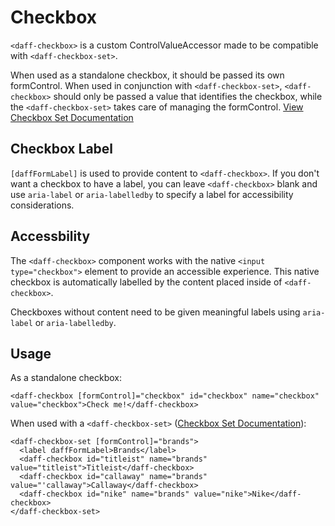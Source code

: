 # Checkbox
`<daff-checkbox>` is a custom ControlValueAccessor made to be compatible with `<daff-checkbox-set>`.

When used as a standalone checkbox, it should be passed its own formControl. When used in conjunction with `<daff-checkbox-set>`, `<daff-checkbox>` should only be passed a value that identifies the checkbox, while the `<daff-checkbox-set>` takes care of managing the formControl. [View Checkbox Set Documentation](/libs/daff/src/atoms/form/checkbox-set/checkbox-set.md)

## Checkbox Label
`[daffFormLabel]` is used to provide content to `<daff-checkbox>`. If you don't want a checkbox to have a label, you can leave `<daff-checkbox>` blank and use `aria-label` or `aria-labelledby` to specify a label for accessibility considerations.

## Accessbility
The `<daff-checkbox>` component works with the native `<input type="checkbox">` element to provide an accessible experience. This native checkbox is automatically labelled by the content placed inside of `<daff-checkbox>`.

Checkboxes without content need to be given meaningful labels using `aria-label` or `aria-labelledby`.

## Usage
As a standalone checkbox:
```
<daff-checkbox [formControl]="checkbox" id="checkbox" name="checkbox" value="checkbox">Check me!</daff-checkbox>
```

When used with a `<daff-checkbox-set>` ([Checkbox Set Documentation](/libs/daff/src/atoms/form/checkbox-set/checkbox-set.md)):
```
<daff-checkbox-set [formControl]="brands">
  <label daffFormLabel>Brands</label>
  <daff-checkbox id="titleist" name="brands" value="titleist">Titleist</daff-checkbox>
  <daff-checkbox id="callaway" name="brands" value="'callaway">Callaway</daff-checkbox>
  <daff-checkbox id="nike" name="brands" value="nike">Nike</daff-checkbox>
</daff-checkbox-set>
```